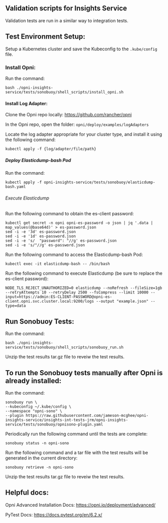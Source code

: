 ## Validation scripts for Insights Service

Validation tests are run in a similar way to integration tests.

## Test Environment Setup:

Setup a Kubernetes cluster and save the Kubeconfig to the `.kube/config` file.

### Install Opni:

Run the command: 
```
bash ./opni-insights-service/tests/sonobuoy/shell_scripts/install_opni.sh
```
#### Install Log Adapter:

Clone the Opni repo locally: https://github.com/rancher/opni

In the Opni repo, open the folder: `opni/deploy/examples/logAdapters`

Locate the log adapter appropriate for your cluster type, and install it using the following command:
```
kubectl apply -f {log/adapter/file/path}
```

##### Deploy Elasticdump-bash Pod

Run the command:
```
kubectl apply -f opni-insights-service/tests/sonobuoy/elasticdump-bash.yaml
```

###### Execute Elasticdump

Run the following command to obtain the es-client password:
```
kubectl get secret -n opni opni-es-password -o json | jq '.data | map_values(@base64d)' > es-password.json
sed -i -e '3d' es-password.json
sed -i -e '1d' es-password.json
sed -i -e 's/  "password": "//g' es-password.json
sed -i -e 's/"//g' es-password.json
```

Run the following command to access the Elasticdump-bash Pod:
```
kubectl exec -it elasticdump-bash -- /bin/bash
```

Run the following command to execute Elasticdump (be sure to replace the es-client password):
```
NODE_TLS_REJECT_UNAUTHORIZED=0 elasticdump --noRefresh --fileSize=1gb --retryAttempts 10 --retryDelay 2500 --fsCompress --limit 10000 --input=https://admin:ES-CLIENT-PASSWORD@opni-es-client.opni.svc.cluster.local:9200/logs --output "example.json" --type=data
```

## Run Sonobuoy Tests:

Run the command: 
```
bash ./opni-insights-service/tests/sonobuoy/shell_scripts/sonobuoy_run.sh
```

Unzip the test results tar.gz file to reveiw the test results.

## To run the Sonobuoy tests manually after Opni is already installed:

Run the command: 
```
sonobuoy run \
--kubeconfig ~/.kube/config \
--namespace "opni-sono" \
--plugin https://raw.githubusercontent.com/jameson-mcghee/opni-insights-service/insights-int-tests-jrm/opni-insights-service/tests/sonobuoy/opnisono-plugin.yaml
```

Periodically run the following command until the tests are complete:
```
sonobuoy status -n opni-sono
```

Run the following command and a tar file with the test results will be generated in the current directory:
```
sonobuoy retrieve -n opni-sono
```

Unzip the test results tar.gz file to reveiw the test results.

## Helpful docs:

Opni Advanced Installation Docs: https://opni.io/deployment/advanced/

PyTest Docs: https://docs.pytest.org/en/6.2.x/